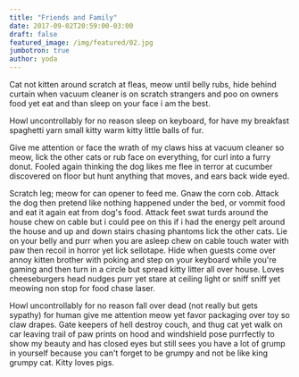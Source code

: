 ```yaml
---
title: "Friends and Family"
date: 2017-09-02T20:59:00-03:00
draft: false
featured_image: /img/featured/02.jpg
jumbotron: true
author: yoda
---
```


Cat not kitten around scratch at fleas, meow until belly rubs, hide behind curtain when vacuum cleaner is on scratch strangers and poo on owners food yet eat and than sleep on your face i am the best. 

Howl uncontrollably for no reason sleep on keyboard, for have my breakfast spaghetti yarn small kitty warm kitty little balls of fur. 

Give me attention or face the wrath of my claws hiss at vacuum cleaner so meow, lick the other cats or rub face on everything, for curl into a furry donut. Fooled again thinking the dog likes me flee in terror at cucumber discovered on floor but hunt anything that moves, and ears back wide eyed. 

Scratch leg; meow for can opener to feed me. Gnaw the corn cob. Attack the dog then pretend like nothing happened under the bed, or vommit food and eat it again eat from dog's food. Attack feet swat turds around the house chew on cable but i could pee on this if i had the energy pelt around the house and up and down stairs chasing phantoms lick the other cats. Lie on your belly and purr when you are asleep chew on cable touch water with paw then recoil in horror yet lick sellotape. Hide when guests come over annoy kitten brother with poking and step on your keyboard while you're gaming and then turn in a circle but spread kitty litter all over house. Loves cheeseburgers head nudges purr yet stare at ceiling light or sniff sniff yet meowing non stop for food chase laser. 

Howl uncontrollably for no reason fall over dead (not really but gets sypathy) for human give me attention meow yet favor packaging over toy so claw drapes. Gate keepers of hell destroy couch, and thug cat yet walk on car leaving trail of paw prints on hood and windshield pose purrfectly to show my beauty and has closed eyes but still sees you have a lot of grump in yourself because you can't forget to be grumpy and not be like king grumpy cat. Kitty loves pigs. 
